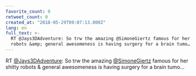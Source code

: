 ```yaml
---
favorite_count: 0
retweet_count: 0
created_at: "2018-05-29T09:07:13.000Z"
lang: en
full_text: >-
  RT @Jays3DAdventure: So trw the amazing @SimoneGiertz famous for her shitty
  robots &amp; general awesomeness is having surgery for a brain tumo…
---
```


RT [@Jays3DAdventure](https://twitter.com/Jays3DAdventure): So trw the amazing
[@SimoneGiertz](https://twitter.com/SimoneGiertz) famous for her shitty robots
&amp; general awesomeness is having surgery for a brain tumo…
